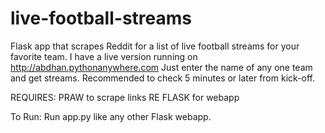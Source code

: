 # live-football-streams
Flask app that scrapes Reddit for a list of live football streams for your favorite team. 
I have a live version running on http://abdhan.pythonanywhere.com Just enter the name of any one team and get streams. Recommended to check 5 minutes or later from kick-off.

REQUIRES:
PRAW to scrape links
RE
FLASK for webapp

To Run: Run app.py like any other Flask webapp.
